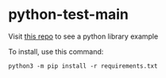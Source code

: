 # python-test-main

Visit [this repo](https://github.com/vitosotdihaet/python_test_package) to see a python library example

To install, use this command:

```shell
python3 -m pip install -r requirements.txt
```